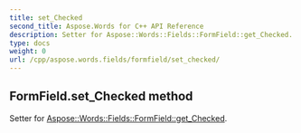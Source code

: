 ```yaml
---
title: set_Checked
second_title: Aspose.Words for C++ API Reference
description: Setter for Aspose::Words::Fields::FormField::get_Checked. 
type: docs
weight: 0
url: /cpp/aspose.words.fields/formfield/set_checked/
---
```

## FormField.set_Checked method


Setter for [Aspose::Words::Fields::FormField::get_Checked](./get_checked/).

